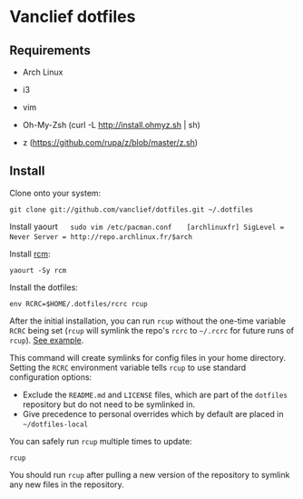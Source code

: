 Vanclief dotfiles
===================


Requirements
------------

* Arch Linux

* i3

* vim

* Oh-My-Zsh (curl -L http://install.ohmyz.sh | sh)

* z (https://github.com/rupa/z/blob/master/z.sh)


Install
-------

Clone onto your system:

    git clone git://github.com/vanclief/dotfiles.git ~/.dotfiles
    
Install yaourt
    ` ` ` 
    sudo vim /etc/pacman.conf
    ` ` `
    ` ` `
    [archlinuxfr]
    SigLevel = Never
    Server = http://repo.archlinux.fr/$arch
    ` ` `

Install [rcm](https://github.com/thoughtbot/rcm):

    yaourt -Sy rcm

Install the dotfiles:

    env RCRC=$HOME/.dotfiles/rcrc rcup

After the initial installation, you can run `rcup` without the one-time variable
`RCRC` being set (`rcup` will symlink the repo's `rcrc` to `~/.rcrc` for future
runs of `rcup`). [See
example](https://github.com/thoughtbot/dotfiles/blob/master/rcrc).

This command will create symlinks for config files in your home directory.
Setting the `RCRC` environment variable tells `rcup` to use standard
configuration options:

* Exclude the `README.md` and `LICENSE` files, which are part of
  the `dotfiles` repository but do not need to be symlinked in.
* Give precedence to personal overrides which by default are placed in
  `~/dotfiles-local`

You can safely run `rcup` multiple times to update:

    rcup

You should run `rcup` after pulling a new version of the repository to symlink
any new files in the repository.

